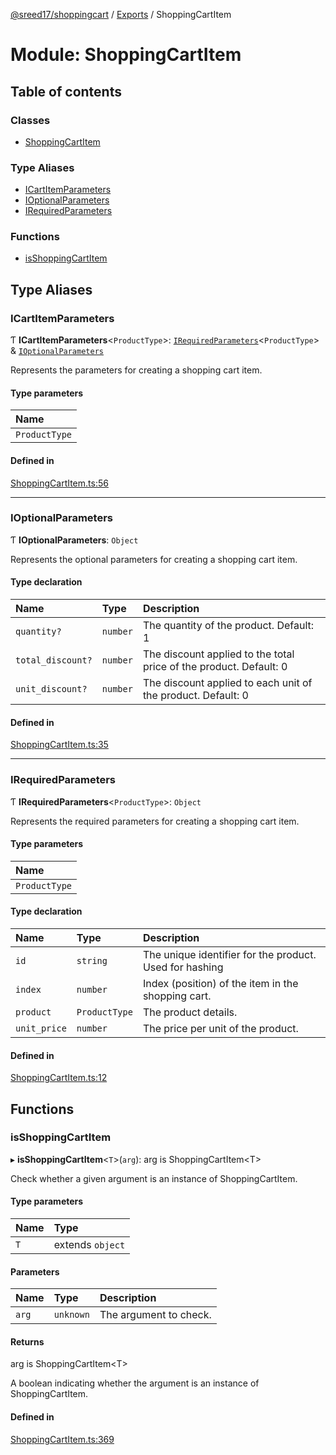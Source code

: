 [@sreed17/shoppingcart](../README.md) / [Exports](../modules.md) / ShoppingCartItem

# Module: ShoppingCartItem

## Table of contents

### Classes

- [ShoppingCartItem](../classes/ShoppingCartItem.ShoppingCartItem.md)

### Type Aliases

- [ICartItemParameters](ShoppingCartItem.md#icartitemparameters)
- [IOptionalParameters](ShoppingCartItem.md#ioptionalparameters)
- [IRequiredParameters](ShoppingCartItem.md#irequiredparameters)

### Functions

- [isShoppingCartItem](ShoppingCartItem.md#isshoppingcartitem)

## Type Aliases

### ICartItemParameters

Ƭ **ICartItemParameters**\<`ProductType`\>: [`IRequiredParameters`](ShoppingCartItem.md#irequiredparameters)\<`ProductType`\> & [`IOptionalParameters`](ShoppingCartItem.md#ioptionalparameters)

Represents the parameters for creating a shopping cart item.

#### Type parameters

| Name |
| :------ |
| `ProductType` |

#### Defined in

[ShoppingCartItem.ts:56](https://github.com/sreed17/shoppingcart/blob/d2f4a4c/src/ShoppingCartItem.ts#L56)

___

### IOptionalParameters

Ƭ **IOptionalParameters**: `Object`

Represents the optional parameters for creating a shopping cart item.

#### Type declaration

| Name | Type | Description |
| :------ | :------ | :------ |
| `quantity?` | `number` | The quantity of the product. Default: 1 |
| `total_discount?` | `number` | The discount applied to the total price of the product. Default: 0 |
| `unit_discount?` | `number` | The discount applied to each unit of the product. Default: 0 |

#### Defined in

[ShoppingCartItem.ts:35](https://github.com/sreed17/shoppingcart/blob/d2f4a4c/src/ShoppingCartItem.ts#L35)

___

### IRequiredParameters

Ƭ **IRequiredParameters**\<`ProductType`\>: `Object`

Represents the required parameters for creating a shopping cart item.

#### Type parameters

| Name |
| :------ |
| `ProductType` |

#### Type declaration

| Name | Type | Description |
| :------ | :------ | :------ |
| `id` | `string` | The unique identifier for the product. Used for hashing |
| `index` | `number` | Index (position) of the item in the shopping cart. |
| `product` | `ProductType` | The product details. |
| `unit_price` | `number` | The price per unit of the product. |

#### Defined in

[ShoppingCartItem.ts:12](https://github.com/sreed17/shoppingcart/blob/d2f4a4c/src/ShoppingCartItem.ts#L12)

## Functions

### isShoppingCartItem

▸ **isShoppingCartItem**\<`T`\>(`arg`): arg is ShoppingCartItem\<T\>

Check whether a given argument is an instance of ShoppingCartItem.

#### Type parameters

| Name | Type |
| :------ | :------ |
| `T` | extends `object` |

#### Parameters

| Name | Type | Description |
| :------ | :------ | :------ |
| `arg` | `unknown` | The argument to check. |

#### Returns

arg is ShoppingCartItem\<T\>

A boolean indicating whether the argument is an instance of ShoppingCartItem.

#### Defined in

[ShoppingCartItem.ts:369](https://github.com/sreed17/shoppingcart/blob/d2f4a4c/src/ShoppingCartItem.ts#L369)
